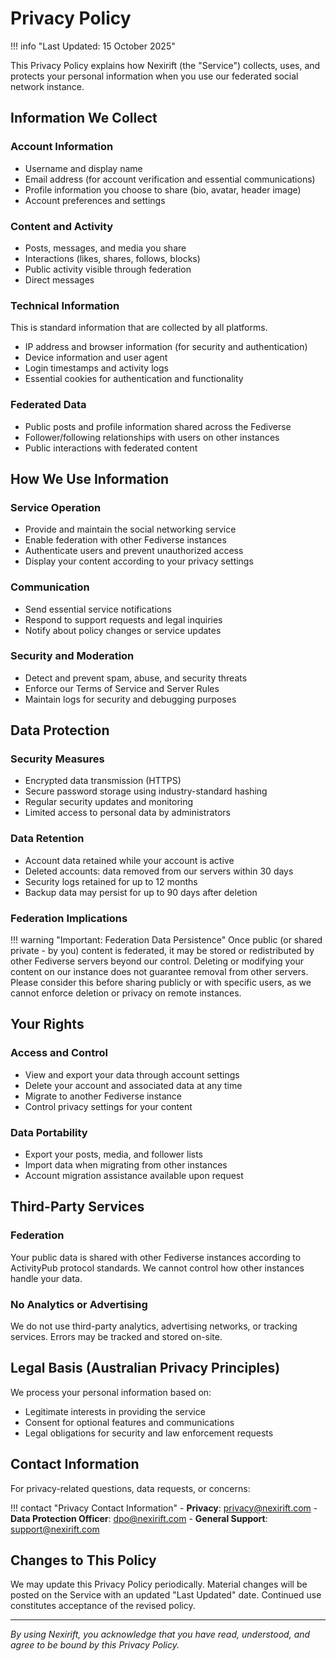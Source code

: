# Privacy Policy

!!! info "Last Updated: 15 October 2025"

This Privacy Policy explains how Nexirift (the "Service") collects, uses, and protects your personal information when you use our federated social network instance.

## Information We Collect

### Account Information

- Username and display name
- Email address (for account verification and essential communications)
- Profile information you choose to share (bio, avatar, header image)
- Account preferences and settings

### Content and Activity

- Posts, messages, and media you share
- Interactions (likes, shares, follows, blocks)
- Public activity visible through federation
- Direct messages

### Technical Information

This is standard information that are collected by all platforms.

- IP address and browser information (for security and authentication)
- Device information and user agent
- Login timestamps and activity logs
- Essential cookies for authentication and functionality

### Federated Data

- Public posts and profile information shared across the Fediverse
- Follower/following relationships with users on other instances
- Public interactions with federated content

## How We Use Information

### Service Operation

- Provide and maintain the social networking service
- Enable federation with other Fediverse instances
- Authenticate users and prevent unauthorized access
- Display your content according to your privacy settings

### Communication

- Send essential service notifications
- Respond to support requests and legal inquiries
- Notify about policy changes or service updates

### Security and Moderation

- Detect and prevent spam, abuse, and security threats
- Enforce our Terms of Service and Server Rules
- Maintain logs for security and debugging purposes

## Data Protection

### Security Measures

- Encrypted data transmission (HTTPS)
- Secure password storage using industry-standard hashing
- Regular security updates and monitoring
- Limited access to personal data by administrators

### Data Retention

- Account data retained while your account is active
- Deleted accounts: data removed from our servers within 30 days
- Security logs retained for up to 12 months
- Backup data may persist for up to 90 days after deletion

### Federation Implications

!!! warning "Important: Federation Data Persistence"
Once public (or shared private - by you) content is federated, it may be stored or redistributed by other Fediverse servers beyond our control. Deleting or modifying your content on our instance does not guarantee removal from other servers. Please consider this before sharing publicly or with specific users, as we cannot enforce deletion or privacy on remote instances.

## Your Rights

### Access and Control

- View and export your data through account settings
- Delete your account and associated data at any time
- Migrate to another Fediverse instance
- Control privacy settings for your content

### Data Portability

- Export your posts, media, and follower lists
- Import data when migrating from other instances
- Account migration assistance available upon request

## Third-Party Services

### Federation

Your public data is shared with other Fediverse instances according to ActivityPub protocol standards. We cannot control how other instances handle your data.

### No Analytics or Advertising

We do not use third-party analytics, advertising networks, or tracking services. Errors may be tracked and stored on-site.

## Legal Basis (Australian Privacy Principles)

We process your personal information based on:

- Legitimate interests in providing the service
- Consent for optional features and communications
- Legal obligations for security and law enforcement requests

## Contact Information

For privacy-related questions, data requests, or concerns:

!!! contact "Privacy Contact Information"
    - **Privacy**: [privacy@nexirift.com](mailto:privacy@nexirift.com)
    - **Data Protection Officer**: [dpo@nexirift.com](mailto:dpo@nexirift.com)
    - **General Support**: [support@nexirift.com](mailto:support@nexirift.com)

## Changes to This Policy

We may update this Privacy Policy periodically. Material changes will be posted on the Service with an updated "Last Updated" date. Continued use constitutes acceptance of the revised policy.

---

_By using Nexirift, you acknowledge that you have read, understood, and agree to be bound by this Privacy Policy._
